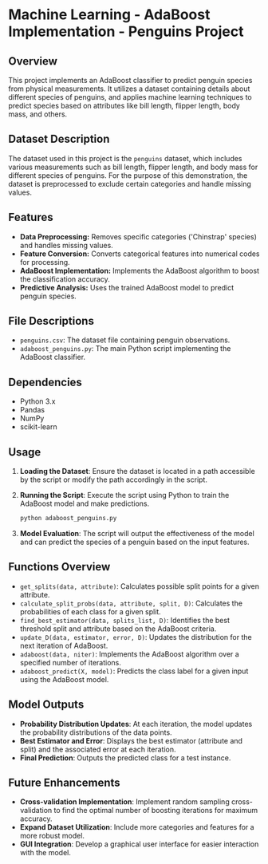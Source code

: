 # Machine Learning - AdaBoost Implementation - Penguins Project

## Overview

This project implements an AdaBoost classifier to predict penguin species from physical measurements. It utilizes a dataset containing details about different species of penguins, and applies machine learning techniques to predict species based on attributes like bill length, flipper length, body mass, and others.

## Dataset Description

The dataset used in this project is the `penguins` dataset, which includes various measurements such as bill length, flipper length, and body mass for different species of penguins. For the purpose of this demonstration, the dataset is preprocessed to exclude certain categories and handle missing values.

## Features

- **Data Preprocessing:** Removes specific categories ('Chinstrap' species) and handles missing values.
- **Feature Conversion:** Converts categorical features into numerical codes for processing.
- **AdaBoost Implementation:** Implements the AdaBoost algorithm to boost the classification accuracy.
- **Predictive Analysis:** Uses the trained AdaBoost model to predict penguin species.

## File Descriptions

- `penguins.csv`: The dataset file containing penguin observations.
- `adaboost_penguins.py`: The main Python script implementing the AdaBoost classifier.

## Dependencies

- Python 3.x
- Pandas
- NumPy
- scikit-learn

## Usage

1. **Loading the Dataset**: Ensure the dataset is located in a path accessible by the script or modify the path accordingly in the script.
2. **Running the Script**: Execute the script using Python to train the AdaBoost model and make predictions.

    ```bash
    python adaboost_penguins.py
    ```

3. **Model Evaluation**: The script will output the effectiveness of the model and can predict the species of a penguin based on the input features.

## Functions Overview

- `get_splits(data, attribute)`: Calculates possible split points for a given attribute.
- `calculate_split_probs(data, attribute, split, D)`: Calculates the probabilities of each class for a given split.
- `find_best_estimator(data, splits_list, D)`: Identifies the best threshold split and attribute based on the AdaBoost criteria.
- `update_D(data, estimator, error, D)`: Updates the distribution for the next iteration of AdaBoost.
- `adaboost(data, niter)`: Implements the AdaBoost algorithm over a specified number of iterations.
- `adaboost_predict(X, model)`: Predicts the class label for a given input using the AdaBoost model.

## Model Outputs

- **Probability Distribution Updates**: At each iteration, the model updates the probability distributions of the data points.
- **Best Estimator and Error**: Displays the best estimator (attribute and split) and the associated error at each iteration.
- **Final Prediction**: Outputs the predicted class for a test instance.

## Future Enhancements

- **Cross-validation Implementation**: Implement random sampling cross-validation to find the optimal number of boosting iterations for maximum accuracy.
- **Expand Dataset Utilization**: Include more categories and features for a more robust model.
- **GUI Integration**: Develop a graphical user interface for easier interaction with the model.

